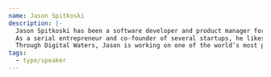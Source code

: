 ```yaml
---
name: Jason Spitkoski
description: |-
  Jason Spitkoski has been a software developer and product manager for more than 25 years.
  As a serial entrepreneur and co-founder of several startups, he likes building solutions to problems he encounters.
  Through Digital Waters, Jason is working on one of the world’s most pressing challenges: protecting and improving water quality.
tags:
  - type/speaker
---
```

